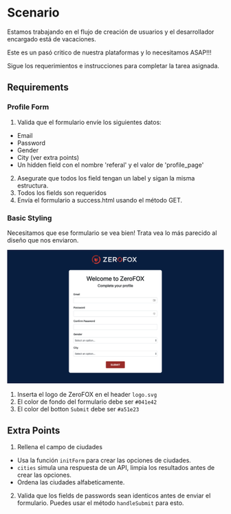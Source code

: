 # Scenario

Estamos trabajando en el flujo de creación de usuarios y el
desarrollador encargado está de vacaciones.

Este es un pasó critico de nuestra plataformas y lo necesitamos ASAP!!!

Sigue los requerimientos e instrucciones para completar la tarea asignada.

## Requirements
### Profile Form
1. Valida que el formulario envíe los siguientes datos:
  * Email
  * Password
  * Gender
  * City (ver extra points)
  * Un hidden field con el nombre 'referal' y el valor de 'profile_page'
2. Asegurate que todos los field tengan un label y sigan la misma estructura.
3. Todos los fields son requeridos
4. Envía el formulario a success.html usando el método GET.

### Basic Styling
Necesitamos que ese formulario se vea bien!
Trata vea lo más parecido al diseño que nos enviaron.

![Profile Form](form.png)

1. Inserta el logo de ZeroFOX en el header `logo.svg`
2. El color de fondo del formulario debe ser `#041e42`
2. El color del botton `Submit` debe ser `#a51e23`

## Extra Points
1. Rellena el campo de ciudades
  * Usa la función `initForm` para crear las opciones de ciudades.
  * `cities` simula una respuesta de un API, limpia los resultados antes de crear las opciones.
  * Ordena las ciudades alfabeticamente.
2. Valida que los fields de passwords sean identicos antes de enviar el formulario. Puedes usar el método `handleSubmit` para esto.